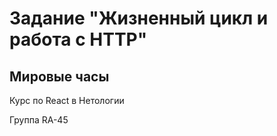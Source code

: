 # Задание "Жизненный цикл и работа с HTTP"
## Мировые часы

Курс по React в Нетологии

Группа RA-45

